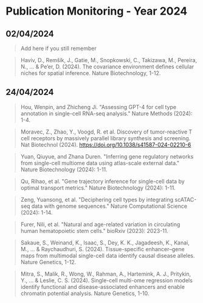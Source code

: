 # Publication Monitoring - Year 2024

## 02/04/2024
> Add here if you still remember

> Haviv, D., Remšík, J., Gatie, M., Snopkowski, C., Takizawa, M., Pereira, N., ... & Pe’er, D. (2024). The covariance environment defines cellular niches for spatial inference. Nature Biotechnology, 1-12.

## 24/04/2024

> Hou, Wenpin, and Zhicheng Ji. "Assessing GPT-4 for cell type annotation in single-cell RNA-seq analysis." Nature Methods (2024): 1-4.

> Moravec, Z., Zhao, Y., Voogd, R. et al. Discovery of tumor-reactive T cell receptors by massively parallel library synthesis and screening. Nat Biotechnol (2024). https://doi.org/10.1038/s41587-024-02210-6

> Yuan, Qiuyue, and Zhana Duren. "Inferring gene regulatory networks from single-cell multiome data using atlas-scale external data." Nature Biotechnology (2024): 1-11.

> Qu, Rihao, et al. "Gene trajectory inference for single-cell data by optimal transport metrics." Nature Biotechnology (2024): 1-11.

> Zeng, Yuansong, et al. "Deciphering cell types by integrating scATAC-seq data with genome sequences." Nature Computational Science (2024): 1-14.

> Furer, Nili, et al. "Natural and age-related variation in circulating human hematopoietic stem cells." bioRxiv (2023): 2023-11.

> Sakaue, S., Weinand, K., Isaac, S., Dey, K. K., Jagadeesh, K., Kanai, M., ... & Raychaudhuri, S. (2024). Tissue-specific enhancer–gene maps from multimodal single-cell data identify causal disease alleles. Nature Genetics, 1-12.

> Mitra, S., Malik, R., Wong, W., Rahman, A., Hartemink, A. J., Pritykin, Y., ... & Leslie, C. S. (2024). Single-cell multi-ome regression models identify functional and disease-associated enhancers and enable chromatin potential analysis. Nature Genetics, 1-10.

